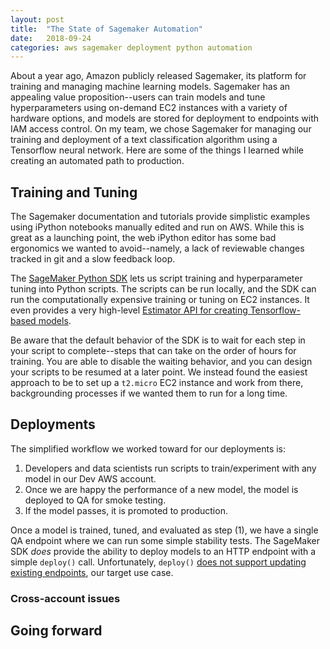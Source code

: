 ```yaml
---
layout: post
title:  "The State of Sagemaker Automation"
date:   2018-09-24
categories: aws sagemaker deployment python automation
---
```



About a year ago, Amazon publicly released Sagemaker, its platform for training 
and managing machine learning models. Sagemaker has an appealing value 
proposition--users can train models and tune hyperparameters using on-demand EC2 
instances with a variety of hardware options, and models are stored for 
deployment to endpoints with IAM access control. On my team, we chose Sagemaker 
for managing our training and deployment of a text classification algorithm 
using a Tensorflow neural network. Here are some of the things I learned 
while creating an automated path to production.

## Training and Tuning

The Sagemaker documentation and tutorials provide simplistic examples using
iPython notebooks manually edited and run on AWS. While this is great as a 
launching point, the web iPython editor has some bad ergonomics we wanted to 
avoid--namely, a lack of reviewable changes tracked in git and a slow feedback 
loop.

The [SageMaker Python SDK](https://github.com/aws/sagemaker-python-sdk) lets us
script training and hyperparameter tuning into Python scripts. The scripts can 
be run locally, and the SDK can run the computationally expensive training or 
tuning on EC2 instances. It even provides a very high-level [Estimator API for creating
Tensorflow-based models](https://sagemaker.readthedocs.io/en/v1.11.0/sagemaker.tensorflow.html).

Be aware that the default behavior of the SDK is to wait for each step in your 
script to complete--steps that can take on the order of hours for training. You
are able to disable the waiting behavior, and you can design your scripts to be
resumed at a later point. We instead found the easiest approach to be to set up 
a `t2.micro` EC2 instance and work from there, backgrounding processes if we 
wanted them to run for a long time.

## Deployments

The simplified workflow we worked toward for our deployments is:

1. Developers and data scientists run scripts to train/experiment with any model 
  in our Dev AWS account.
2. Once we are happy the performance of a new model, the model is deployed to QA 
  for smoke testing.
3. If the model passes, it is promoted to production.

Once a model is trained, tuned, and evaluated as step (1), we have a single QA
endpoint where we can run some simple stability tests. The SageMaker SDK _does_
provide the ability to deploy models to an HTTP endpoint with a simple 
`deploy()` call. Unfortunately, `deploy()` [does not support updating existing 
endpoints](https://github.com/aws/sagemaker-python-sdk/issues/101), our target
use case.

### Cross-account issues

## Going forward


